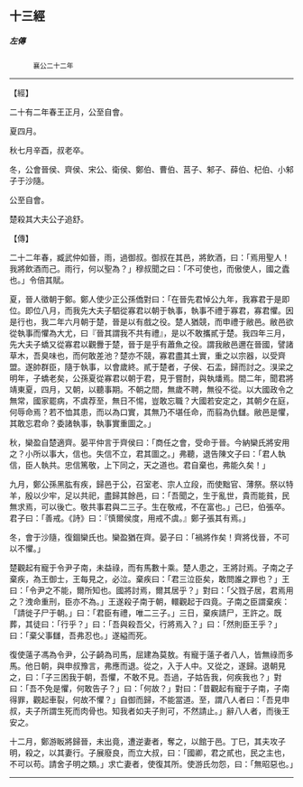 

## 十三經

##### 左傳
　　　`襄公二十二年`

* * *

【經】

二十有二年春王正月，公至自會。

夏四月。

秋七月辛酉，叔老卒。

冬，公會晉侯、齊侯、宋公、衛侯、鄭伯、曹伯、莒子、邾子、薛伯、杞伯、小邾子于沙隨。

公至自會。

楚殺其大夫公子追舒。

【傳】

二十二年春，臧武仲如晉，雨，過御叔。御叔在其邑，將飲酒，曰：「焉用聖人！我將飲酒而己。雨行，何以聖為？」穆叔聞之曰：「不可使也，而傲使人，國之蠹也。」令倍其賦。

夏，晉人徵朝于鄭。鄭人使少正公孫僑對曰：「在晉先君悼公九年，我寡君于是即位。即位八月，而我先大夫子駟從寡君以朝于執事，執事不禮于寡君，寡君懼。因是行也，我二年六月朝于楚，晉是以有戲之役。楚人猶競，而申禮于敝邑。敝邑欲從執事而懼為大尤，曰『晉其謂我不共有禮』，是以不敢攜貳于楚。我四年三月，先大夫子蟜又從寡君以觀釁于楚，晉于是乎有蕭魚之役。謂我敝邑邇在晉國，譬諸草木，吾臭味也，而何敢差池？楚亦不競，寡君盡其土實，重之以宗器，以受齊盟。遂帥群臣，隨于執事，以會歲終。貳于楚者，子侯、石盂，歸而討之。湨梁之明年，子蟜老矣，公孫夏從寡君以朝于君，見于嘗酎，與執燔焉。間二年，聞君將靖東夏，四月，又朝，以聽事期。不朝之間，無歲不聘，無役不從。以大國政令之無常，國家罷病，不虞荐至，無日不惕，豈敢忘職？大國若安定之，其朝夕在庭，何辱命焉？若不恤其患，而以為口實，其無乃不堪任命，而翦為仇讎。敝邑是懼，其敢忘君命？委諸執事，執事實重圖之。」

秋，欒盈自楚適齊。晏平仲言于齊侯曰：「商任之會，受命于晉。今納欒氏將安用之？小所以事大，信也。失信不立，君其圖之。」弗聽，退告陳文子曰：「君人執信，臣人執共。忠信篤敬，上下同之，天之道也。君自棄也，弗能久矣！」

九月，鄭公孫黑肱有疾，歸邑于公，召室老、宗人立段，而使黜官、薄祭。祭以特羊，殷以少牢，足以共祀，盡歸其餘邑，曰：「吾聞之，生于亂世，貴而能貧，民無求焉，可以後亡。敬共事君與二三子。生在敬戒，不在富也。」己巳，伯張卒。君子曰：「善戒。《詩》曰：『慎爾侯度，用戒不虞。』鄭子張其有焉。」

冬，會于沙隨，復錮欒氏也。欒盈猶在齊。晏子曰：「禍將作矣！齊將伐晉，不可以不懼。」

楚觀起有寵于令尹子南，未益祿，而有馬數十乘。楚人患之，王將討焉。子南之子棄疾，為王御士，王每見之，必泣。棄疾曰：「君三泣臣矣，敢問誰之罪也？」王曰：「令尹之不能，爾所知也。國將討焉，爾其居乎？」對曰：「父戮子居，君焉用之？洩命重刑，臣亦不為。」王遂殺子南于朝，轘觀起于四竟。子南之臣謂棄疾：「請徙子尸于朝。」曰：「君臣有禮，唯二三子。」三日，棄疾請尸，王許之。既葬，其徒曰：「行乎？」曰：「吾與殺吾父，行將焉入？」曰：「然則臣王乎？」曰：「棄父事讎，吾弗忍也。」遂縊而死。

復使薳子馮為令尹，公子齮為司馬，屈建為莫敖。有寵于薳子者八人，皆無祿而多馬。他日朝，與申叔豫言，弗應而退。從之，入于人中。又從之，遂歸。退朝見之，曰：「子三困我于朝，吾懼，不敢不見。吾過，子姑告我，何疾我也？」對曰：「吾不免是懼，何敢告子？」曰：「何故？」對曰：「昔觀起有寵于子南，子南得罪，觀起車裂，何故不懼？」自御而歸，不能當道。至，謂八人者曰：「吾見申叔，夫子所謂生死而肉骨也。知我者如夫子則可，不然請止。」辭八人者，而後王安之。

十二月，鄭游眅將歸晉，未出竟，遭逆妻者，奪之，以館于邑。丁巳，其夫攻子明，殺之，以其妻行。子展廢良，而立大叔，曰：「國卿，君之貳也，民之主也，不可以苟。請舍子明之類。」求亡妻者，使復其所。使游氏勿怨，曰：「無昭惡也。」

* * *

